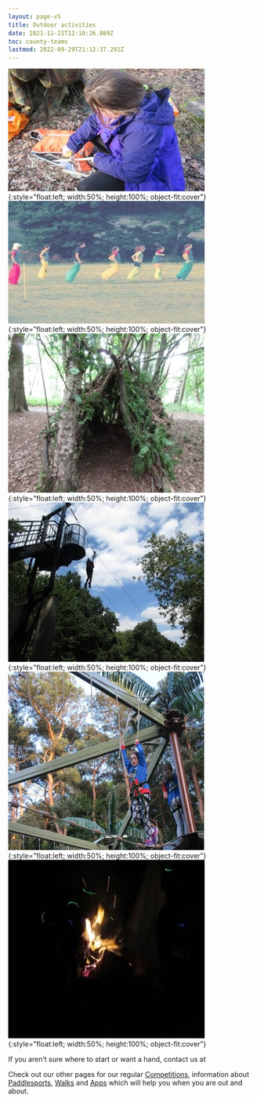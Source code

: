 ```yaml
---
layout: page-v5
title: Outdoor activities
date: 2021-11-21T12:10:26.889Z
toc: county-teams
lastmod: 2022-09-29T21:12:37.291Z
---
```


![](/assets/images/2021/11/outdoors1.jpg){:style="float:left; width:50%; height:100%; object-fit:cover"}![](/assets/images/2021/11/outdoors2.jpg){:style="float:left; width:50%; height:100%; object-fit:cover"}  
![](/assets/images/2021/11/outdoors3.jpg){:style="float:left; width:50%; height:100%; object-fit:cover"}![](/assets/images/2021/11/outdoors4.jpg){:style="float:left; width:50%; height:100%; object-fit:cover"}  
![](/assets/images/2021/11/outdoors5.jpg){:style="float:left; width:50%; height:100%; object-fit:cover"}![](/assets/images/2021/11/outdoors6.jpg){:style="float:left; width:50%; height:100%; object-fit:cover"}
<div class="clearfix"></div>
If you aren’t sure where to start or want a hand, contact us at <outdoor@girlguidinghertfordshire.org.uk>

Check out our other pages for our regular [Competitions](competitions/), information about [Paddlesports](paddlesports/), [Walks](walks/) and [Apps](useful-apps/) which will help you when you are out and about.
